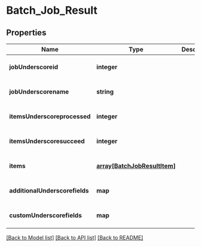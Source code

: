 # Batch_Job_Result

## Properties
Name | Type | Description | Notes
------------ | ------------- | ------------- | -------------
**jobUnderscoreid** | **integer** |  | [optional] [default to null]
**jobUnderscorename** | **string** |  | [optional] [default to null]
**itemsUnderscoreprocessed** | **integer** |  | [optional] [default to null]
**itemsUnderscoresucceed** | **integer** |  | [optional] [default to null]
**items** | [**array[BatchJobResultItem]**](BatchJobResultItem.md) |  | [optional] [default to null]
**additionalUnderscorefields** | **map** |  | [optional] [default to null]
**customUnderscorefields** | **map** |  | [optional] [default to null]

[[Back to Model list]](../README.md#documentation-for-models) [[Back to API list]](../README.md#documentation-for-api-endpoints) [[Back to README]](../README.md)


